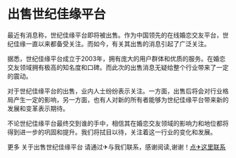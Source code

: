 # 出售世纪佳缘平台

最近有消息称，世纪佳缘平台即将被出售。作为中国领先的在线婚恋交友平台，世纪佳缘一直以来都备受关注。而如今，有关其出售的消息引起了广泛关注。

据悉，世纪佳缘平台成立于2003年，拥有庞大的用户群体和优质的服务。在婚恋交友领域拥有极高的知名度和口碑。而此次的出售消息无疑给整个行业带来了一定的震动。

对于世纪佳缘平台的出售，业内人士纷纷表示关注。一方面，出售后将会对行业格局产生一定的影响，另一方面，也有人对新的所有者能够为世纪佳缘平台带来新的发展和变革表示期待。

不论世纪佳缘平台最终交到谁的手中，相信其在婚恋交友领域的影响力和地位都将得到进一步的巩固和提升。我们将拭目以待，关注着这一行业的变化和发展。

更多 关于出售世纪佳缘平台 请通过✈与我们联系，感谢阅读,谢谢！[点✈这里联系](https://add.k02.cc)